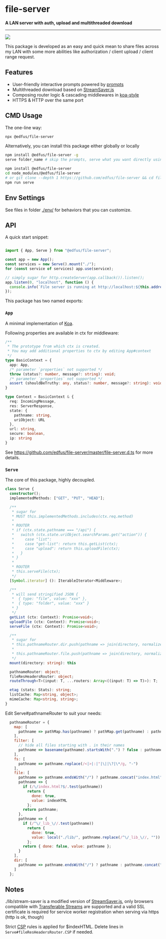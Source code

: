 # file-server

**A LAN server with auth, upload and multithreaded download**

---

<img src="https://raw.github.com/edfus/file-server/master/img/terminal.gif">

This package is developed as an easy and quick mean to share files across my LAN with some more abilities like authorization / client upload / client range request.

## Features

- User-friendly interactive prompts powered by [prompts](https://github.com/terkelg/prompts#-prompts)
- Multithreaded download based on [StreamSaver.js](https://github.com/jimmywarting/StreamSaver.js)
- Composing router logic & cascading middlewares in [koa-style](https://koajs.com/)
- HTTPS & HTTP over the same port

## CMD Usage

The one-line way:
```bash
npx @edfus/file-server
```

Alternatively, you can install this package either globally or locally
```bash
npm install @edfus/file-server -g
serve folder_name # skip the prompts, serve what you want directly using previous config
```

```bash
npm install @edfus/file-server
cd node_modules/@edfus/file-server
# or git clone --depth 1 https://github.com/edfus/file-server && cd file-server && npm install
npm run serve
```

## Env Settings

See files in folder [./env/](https://github.com/edfus/file-server/tree/master/env) for behaviors that you can customize.

## API

A quick start snippet:

```js

import { App, Serve } from "@edfus/file-server";

const app = new App();
const services = new Serve().mount("./");
for (const service of services) app.use(service);

// simply sugar for http.createServer(app.callback()).listen();
app.listen(0, "localhost", function () {
  console.info(`File server is running at http://localhost:${this.address().port}`);
});
```

This package has two named exports:

### `App`

A minimal implementation of [Koa](https://koajs.com/).

Following properties are available in ctx for middleware:

```ts
/**
 * The prototype from which ctx is created.
 * You may add additional properties to ctx by editing App#context
 */
type BasicContext = {
  app: App,
  /* parameter `properties` not supported */
  throw (status?: number, message?: string): void;
  /* parameter `properties` not supported */
  assert (shouldBeTruthy: any, status?: number, message?: string): void;
}

type Context = BasicContext & {
  req: IncomingMessage, 
  res: ServerResponse,
  state: {
    pathname: string,
    uriObject: URL
  },
  url: string,
  secure: boolean,
  ip: string
}
```

See <https://github.com/edfus/file-server/master/file-server.d.ts> for more details.

### `Serve`

The core of this package, highly decoupled.

```ts
class Serve {
  constructor();
  implementedMethods: ["GET", "PUT", "HEAD"];

  /**
   * sugar for
   * MUST this.implementedMethods.includes(ctx.req.method)
   * 
   * ROUTER
   * if (ctx.state.pathname === "/api") {
   *   switch (ctx.state.uriObject.searchParams.get("action")) {
   *     case "list":
   *     case "get-list": return this.getList(ctx);
   *     case "upload": return this.uploadFile(ctx);
   *   }
   * }
   * 
   * ROUTER
   * this.serveFile(ctx);
   */
  [Symbol.iterator] (): IterableIterator<Middleware>;

  /**
   * will send stringified JSON {
   *  { type: "file", value: "xxx" },
   *  { type: "folder", value: "xxx" }
   * }
   */
  getList (ctx: Context): Promise<void>;
  uploadFile (ctx: Context): Promise<void>;
  serveFile (ctx: Context): Promise<void>;

  /**
   * sugar for
   * this.pathnameRouter.dir.push(pathname => join(directory, normalize(pathname)));
   * 
   * this.pathnameRouter.file.push(pathname => join(directory, normalize(pathname)));
   */
  mount(directory: string): this

  pathnameRouter: object;
  fileResHeadersRouter: object;
  routeThrough<T>(input: T, ...routers: Array<((input: T) => T)>): T;

  etag (stats: Stats): string;
  listCache: Map<string, object>;
  mimeCache: Map<string, string>;
}
```

Edit Serve#pathnameRouter to suit your needs:

```js
  pathnameRouter = {
    map: [
      pathname => pathMap.has(pathname) ? pathMap.get(pathname) : pathname,
    ],
    filter: [
      // hide all files starting with . in their names
      pathname => basename(pathname).startsWith(".") ? false : pathname
    ],
    fs: [
      pathname => pathname.replace(/<|>|:|"|\||\?|\*/g, "-")
    ],
    file: [
      pathname => pathname.endsWith("/") ? pathname.concat("index.html") : pathname,
      pathname => {
        if (/\/index.html?$/.test(pathname))
          return {
            done: true,
            value: indexHTML
          };
        return pathname;
      },
      pathname => {
        if (/^\/_lib_\//.test(pathname))
          return {
            done: true,
            value: local("./lib/", pathname.replace(/^\/_lib_\//, ""))
          };
        return { done: false, value: pathname };
      }
    ],
    dir: [
      pathname => pathname.endsWith("/") ? pathname : pathname.concat("/")
    ]
  };
```

## Notes

./lib/stream-saver is a modified version of [StreamSaver.js](https://github.com/jimmywarting/StreamSaver.js), only browsers compatible with [Transferable Streams](https://github.com/whatwg/streams/blob/main/transferable-streams-explainer.md) are supported and a valid SSL certificate is required for service worker registration when serving via https (http is ok, though)

Strict [CSP](https://developer.mozilla.org/en-US/docs/Web/HTTP/CSP) rules is applied for $indexHTML. Delete lines in `Serve#fileResHeadersRouter.CSP` if needed.